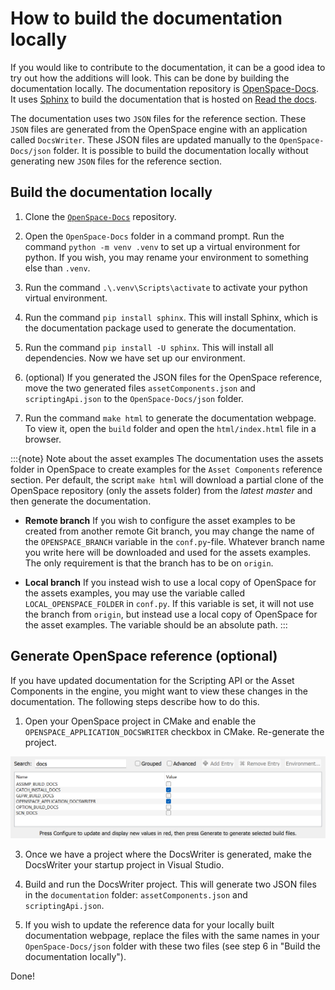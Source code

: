 # How to build the documentation locally

If you would like to contribute to the documentation, it can be a good idea to try out how the additions will look. This can be done by building the documentation locally. The documentation repository is [OpenSpace-Docs](https://github.com/OpenSpace/OpenSpace-Docs). It uses [Sphinx](https://www.sphinx-doc.org) to build the documentation that is hosted on [Read the docs](https://about.readthedocs.com/). 

The documentation uses two `JSON` files for the reference section. These `JSON` files are generated from the OpenSpace engine with an application called `DocsWriter`. These JSON files are updated manually to the `OpenSpace-Docs/json` folder. It is possible to build the documentation locally without generating new `JSON` files for the reference section.

## Build the documentation locally

1. Clone the [`OpenSpace-Docs`](https://github.com/OpenSpace/OpenSpace-Docs) repository.

2. Open the `OpenSpace-Docs` folder in a command prompt. Run the command `python -m venv .venv` to set up a virtual environment for python. If you wish, you may rename your environment to something else than `.venv`.

3. Run the command `.\.venv\Scripts\activate` to activate your python virtual environment.

4. Run the command `pip install sphinx`. This will install Sphinx, which is the documentation package used to generate the documentation.

5. Run the command `pip install -U sphinx`. This will install all dependencies. Now we have set up our environment. 

6. (optional) If you generated the JSON files for the OpenSpace reference, move the two generated files `assetComponents.json` and `scriptingApi.json` to the `OpenSpace-Docs/json` folder.

7. Run the command `make html` to generate the documentation webpage. To view it, open the `build` folder and open the `html/index.html` file in a browser.

:::{note} Note about the asset examples
The documentation uses the assets folder in OpenSpace to create examples for the `Asset Components` reference section. Per default, the script `make html` will download a partial clone of the OpenSpace repository (only the assets folder) from the _latest master_ and then generate the documentation.

* **Remote branch**
  If you wish to configure the asset examples to be created from another remote Git branch, you may change the name of the `OPENSPACE_BRANCH` variable in the `conf.py`-file. Whatever branch name you write here will be downloaded and used for the assets examples. The only requirement is that the branch has to be on `origin`. 

* **Local branch**
  If you instead wish to use a local copy of OpenSpace for the assets examples, you may use the variable called `LOCAL_OPENSPACE_FOLDER` in `conf.py`. If this variable is set, it will not use the branch from `origin`, but instead use a local copy of OpenSpace for the asset examples. The variable should be an absolute path.
:::

## Generate OpenSpace reference (optional)
If you have updated documentation for the Scripting API or the Asset Components in the engine, you might want to view these changes in the documentation. The following steps describe how to do this.

1. Open your OpenSpace project in CMake and enable the `OPENSPACE_APPLICATION_DOCSWRITER` checkbox in CMake. Re-generate the project.

![Enable the Cmake checkbox for the DocWriter](./cmake_docswriter.png) 

3. Once we have a project where the DocsWriter is generated, make the DocsWriter your startup project in Visual Studio.

4. Build and run the DocsWriter project. This will generate two JSON files in the `documentation` folder: `assetComponents.json` and `scriptingApi.json`.

5. If you wish to update the reference data for your locally built documentation webpage, replace the files with the same names in your `OpenSpace-Docs/json` folder with these two files (see step 6 in "Build the documentation locally").

Done!

